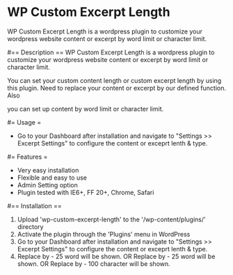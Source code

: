 # WP Custom Excerpt Length
WP Custom Excerpt Length is a wordpress plugin to customize your wordpress website content or excerpt by word limit or character limit.

#== Description ==
WP Custom Excerpt Length is a wordpress plugin to customize your wordpress website content or excerpt by word limit or character limit.

You can set your custom content length or custom excerpt length by using this plugin. Need to replace your content or excerpt by our defined function. Also 

you can set up content by word limit or character limit.

#= Usage =
* Go to your Dashboard after installation and navigate to "Settings >> Excerpt Settings" to configure the content or exceprt lenth & type.

#= Features =
  * Very easy installation
  * Flexible and easy to use
  * Admin Setting option
  * Plugin tested with IE6+, FF 20+, Chrome, Safari


#== Installation ==
1. Upload 'wp-custom-excerpt-length' to the '/wp-content/plugins/' directory
2. Activate the plugin through the 'Plugins' menu in WordPress
3. Go to your Dashboard after installation and navigate to "Settings >> Excerpt Settings" to configure the content or exceprt lenth & type.
4. Replace <?php the_conent(); ?> by <?php echo conent(25); ?> - 25 word will be shown. 
OR
Replace <?php the_excerpt(); ?> by <?php echo excerpt(25); ?> - 25 word will be shown.
OR
Replace <?php the_excerpt(); ?> by <?php echo substr(get_the_excerpt(), 0,100) ?> - 100 character will be shown. 
